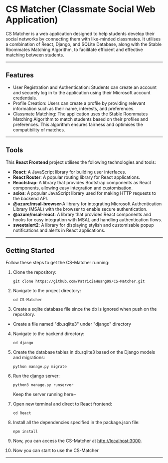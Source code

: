# CS Matcher (Classmate Social Web Application)

CS Matcher is a web application designed to help students develop their social networks by connecting them with like-minded classmates. It utilises a combination of React, Django, and SQLite Database, along with the Stable Roommates Matching Algorithm, to facilitate efficient and effective matching between students.

---

## Features

- User Registration and Authentication: Students can create an account and securely log in to the application using their Microsoft account credentials.
- Profile Creation: Users can create a profile by providing relevant information such as their name, interests, and preferences.
- Classmate Matching: The application uses the Stable Roommates Matching Algorithm to match students based on their profiles and preferences. This algorithm ensures fairness and optimises the compatibility of matches.

---

## Tools

This **React Frontend** project utilises the following technologies and tools:

- **React**: A JavaScript library for building user interfaces.
- **React Router**: A popular routing library for React applications.
- **Reactstrap**: A library that provides Bootstrap components as React components, allowing easy integration and customisation.
- **axios**: A popular JavaScript library used for making HTTP requests to the backend API.
- **@azure/msal-browser**:A library for integrating Microsoft Authentication Library (MSAL) with the browser to enable secure authentication.
- **@azure/msal-react**:
  A library that provides React components and hooks for easy integration with MSAL and handling authentication flows.
- **sweetalert2**: A library for displaying stylish and customisable popup notifications and alerts in React applications.

---

## Getting Started

Follow these steps to get the CS-Matcher running:

1. Clone the repository:

   ```shell
   git clone https://github.com/PatriciaHuang99/CS-Matcher.git

   ```

2. Navigate to the project directory:

   ```shell
   cd CS-Matcher

   ```

3. Create a sqlite database file since the db is ignored when push on the repository.

- Create a file named "db.sqlite3" under "django" directory

4. Navigate to the backend directory:

   ```shell
   cd django

   ```

5. Create the database tables in db.sqlite3 based on the Django models and migrations:

   ```shell
   python manage.py migrate

   ```

6. Run the django server:

   ```shell
   python3 manage.py runserver

   ```

   Keep the server running here~

7. Open new terminal and direct to React frontend:

   ```shell
   cd React

   ```

8. Install all the dependencies specified in the package.json file:

   ```shell
   npm install

   ```

9. Now, you can access the CS-Matcher at [http://localhost:3000](http://localhost:3000).

10. Now you can start to use the CS-Matcher

---
